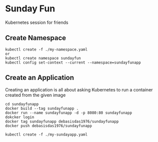# Sunday Fun
Kubernetes session for friends

## Create Namespace
```
kubectl create -f ./my-namespace.yaml
or
kubectl create namespace sundayfun
kubectl config set-context --current --namespace=sundayfunapp
```

## Create an Application
Creating an application is all about asking Kubernetes to run a container created from the given image

```
cd sundayfunapp
docker build --tag sundayfunapp .
docker run --name sundayfunapp -d -p 8080:80 sundayfunapp
dokcker login
docker tag sundayfunapp debasisdas1976/sundayfunapp
docker push debasisdas1976/sundayfunapp

kubectl create -f ./my-sundayapp.yaml
```

